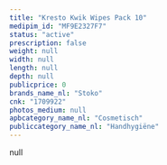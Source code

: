 ```yaml
---
title: "Kresto Kwik Wipes Pack 10"
medipim_id: "MF9E2327F7"
status: "active"
prescription: false
weight: null
width: null
length: null
depth: null
publicprice: 0
brands_name_nl: "Stoko"
cnk: "1709922"
photos_medium: null
apbcategory_name_nl: "Cosmetisch"
publiccategory_name_nl: "Handhygiëne"
---
```

null
